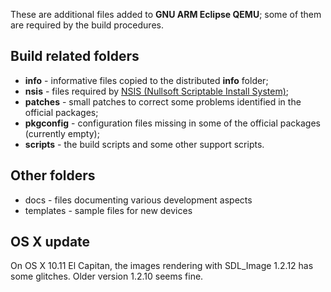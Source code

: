 These are additional files added to **GNU ARM Eclipse QEMU**; some of them are required by the build procedures.

## Build related folders

- **info** - informative files copied to the distributed **info** folder;
- **nsis** - files required by [NSIS (Nullsoft Scriptable Install System)](http://nsis.sourceforge.net/Main_Page);
- **patches** - small patches to correct some problems identified in the official packages;
- **pkgconfig** - configuration files missing in some of the official packages (currently empty);
- **scripts** - the build scripts and some other support scripts.

## Other folders

- docs - files documenting various development aspects
- templates - sample files for new devices

## OS X update

On OS X 10.11 El Capitan, the images rendering with SDL_Image 1.2.12 has
some glitches. Older version 1.2.10 seems fine.
